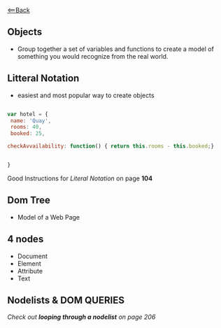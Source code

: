 [<==Back](README.md)

## Objects
- Group together a set of variables and functions to create a model of something you would recognize from the real world. 

## Litteral Notation
- easiest and most popular way to create objects

``` javascript

var hotel = {
 name: 'Quay',
 rooms: 40,
 booked: 25,

checkAvvailability: function() { return this.rooms - this.booked;}


}

 ```


Good Instructions for *Literal Notation* on page **104**

## Dom Tree

- Model of a Web Page

## 4 nodes

- Document
- Element
- Attribute
- Text

## Nodelists & DOM QUERIES

*Check out **looping through a nodelist** on page 206*

